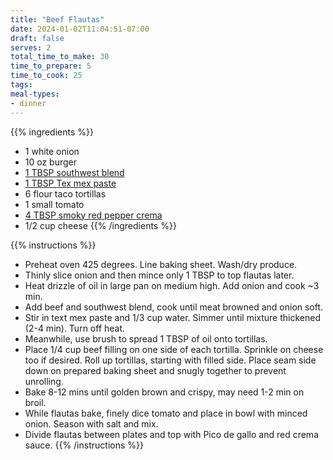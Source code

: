 ```yaml
---
title: "Beef Flautas"
date: 2024-01-02T11:04:51-07:00
draft: false
serves: 2
total_time_to_make: 30
time_to_prepare: 5
time_to_cook: 25
tags:
meal-types:
- dinner
---
```


{{% ingredients %}}
- 1 white onion
- 10 oz burger
- [1 TBSP southwest blend](/southwest-spice-blend)
- [1 TBSP Tex mex paste](/tex-mex-paste)
- 6 flour taco tortillas
- 1 small tomato
- [4 TBSP smoky red pepper crema](/red-pepper-crema)
- 1/2 cup cheese
{{% /ingredients %}}

{{% instructions %}}
- Preheat oven 425 degrees. Line baking sheet. Wash/dry produce.
- Thinly slice onion and then mince only 1 TBSP to top flautas later.
- Heat drizzle of oil in large pan on medium high. Add onion and cook ~3 min.
- Add beef and southwest blend, cook until meat browned and onion soft.
- Stir in text mex paste and 1/3 cup water. Simmer until mixture thickened (2-4 min). Turn off heat.
- Meanwhile, use brush to spread 1 TBSP of oil onto tortillas.
- Place 1/4 cup beef filling on one side of each tortilla. Sprinkle on cheese too if desired. Roll up tortillas, starting with filled side. Place seam side down on prepared baking sheet and snugly together to prevent unrolling.
- Bake 8-12 mins until golden brown and crispy, may need 1-2 min on broil.
- While flautas bake, finely dice tomato and place in bowl with minced onion. Season with salt and mix.
- Divide flautas between plates and top with Pico de gallo and red crema sauce.
{{% /instructions %}}
